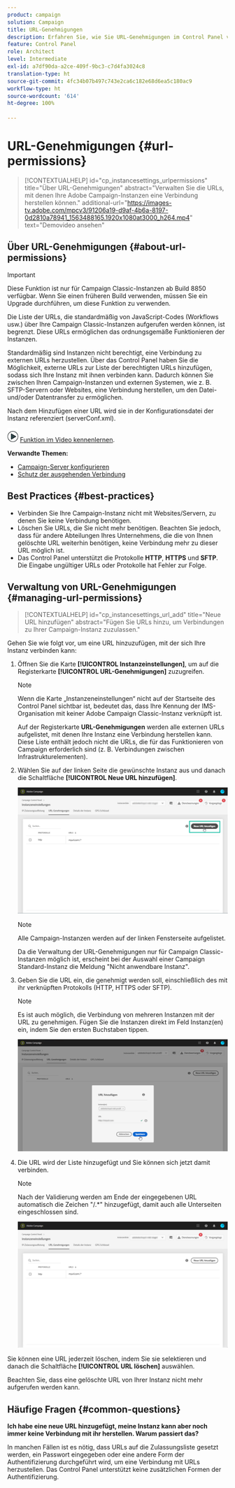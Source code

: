 ```yaml
---
product: campaign
solution: Campaign
title: URL-Genehmigungen
description: Erfahren Sie, wie Sie URL-Genehmigungen im Control Panel verwalten.
feature: Control Panel
role: Architect
level: Intermediate
exl-id: a7df90da-a2ce-409f-9bc3-c7d4fa3024c8
translation-type: ht
source-git-commit: 4fc34b07b497c743e2ca6c182e68d6ea5c180ac9
workflow-type: ht
source-wordcount: '614'
ht-degree: 100%

---
```


# URL-Genehmigungen {#url-permissions}

>[!CONTEXTUALHELP]
>id="cp_instancesettings_urlpermissions"
>title="Über URL-Genehmigungen"
>abstract="Verwalten Sie die URLs, mit denen Ihre Adobe Campaign-Instanzen eine Verbindung herstellen können."
>additional-url="https://images-tv.adobe.com/mpcv3/91206a19-d9af-4b6a-8197-0d2810a78941_1563488165.1920x1080at3000_h264.mp4" text="Demovideo ansehen"

## Über URL-Genehmigungen {#about-url-permissions}

>[!IMPORTANT]
>
>Diese Funktion ist nur für Campaign Classic-Instanzen ab Build 8850 verfügbar. Wenn Sie einen früheren Build verwenden, müssen Sie ein Upgrade durchführen, um diese Funktion zu verwenden.

Die Liste der URLs, die standardmäßig von JavaScript-Codes (Workflows usw.) über Ihre Campaign Classic-Instanzen aufgerufen werden können, ist begrenzt. Diese URLs ermöglichen das ordnungsgemäße Funktionieren der Instanzen.

Standardmäßig sind Instanzen nicht berechtigt, eine Verbindung zu externen URLs herzustellen. Über das Control Panel haben Sie die Möglichkeit, externe URLs zur Liste der berechtigten URLs hinzufügen, sodass sich Ihre Instanz mit ihnen verbinden kann. Dadurch können Sie zwischen Ihren Campaign-Instanzen und externen Systemen, wie z. B. SFTP-Servern oder Websites, eine Verbindung herstellen, um den Datei- und/oder Datentransfer zu ermöglichen.

Nach dem Hinzufügen einer URL wird sie in der Konfigurationsdatei der Instanz referenziert (serverConf.xml).

![](assets/do-not-localize/how-to-video.png) [Funktion im Video kennenlernen](https://experienceleague.adobe.com/docs/campaign-classic-learn/control-panel/instance-settings/adding-url-permissions.html?lang=de#instance-settings).

**Verwandte Themen:**

* [Campaign-Server konfigurieren](https://docs.campaign.adobe.com/doc/AC/en/INS_Additional_configurations_Configuring_Campaign_server.html)
* [Schutz der ausgehenden Verbindung](https://experienceleague.adobe.com/docs/campaign-classic/using/installing-campaign-classic/security-privacy/server-configuration.html?lang=de#outgoing-connection-protection)

## Best Practices {#best-practices}

* Verbinden Sie Ihre Campaign-Instanz nicht mit Websites/Servern, zu denen Sie keine Verbindung benötigen.
* Löschen Sie URLs, die Sie nicht mehr benötigen. Beachten Sie jedoch, dass für andere Abteilungen Ihres Unternehmens, die die von Ihnen gelöschte URL weiterhin benötigen, keine Verbindung mehr zu dieser URL möglich ist.
* Das Control Panel unterstützt die Protokolle **HTTP**, **HTTPS** und **SFTP**. Die Eingabe ungültiger URLs oder Protokolle hat Fehler zur Folge.

## Verwaltung von URL-Genehmigungen {#managing-url-permissions}

>[!CONTEXTUALHELP]
>id="cp_instancesettings_url_add"
>title="Neue URL hinzufügen"
>abstract="Fügen Sie URLs hinzu, um Verbindungen zu Ihrer Campaign-Instanz zuzulassen."

Gehen Sie wie folgt vor, um eine URL hinzuzufügen, mit der sich Ihre Instanz verbinden kann:

1. Öffnen Sie die Karte **[!UICONTROL Instanzeinstellungen]**, um auf die Registerkarte **[!UICONTROL URL-Genehmigungen]** zuzugreifen.

   >[!NOTE]
   >
   >Wenn die Karte „Instanzeneinstellungen“ nicht auf der Startseite des Control Panel sichtbar ist, bedeutet das, dass Ihre Kennung der IMS-Organisation mit keiner Adobe Campaign Classic-Instanz verknüpft ist.
   >
   >Auf der Registerkarte <b><span class="uicontrol">URL-Genehmigungen</span></b> werden alle externen URLs aufgelistet, mit denen Ihre Instanz eine Verbindung herstellen kann. Diese Liste enthält jedoch nicht die URLs, die für das Funktionieren von Campaign erforderlich sind (z. B. Verbindungen zwischen Infrastrukturelementen).

1. Wählen Sie auf der linken Seite die gewünschte Instanz aus und danach die Schaltfläche **[!UICONTROL Neue URL hinzufügen]**.

   ![](assets/add_url1.png)

   >[!NOTE]
   >
   >Alle Campaign-Instanzen werden auf der linken Fensterseite aufgelistet.
   >
   >Da die Verwaltung der URL-Genehmigungen nur für Campaign Classic-Instanzen möglich ist, erscheint bei der Auswahl einer Campaign Standard-Instanz die Meldung &quot;Nicht anwendbare Instanz&quot;.

1. Geben Sie die URL ein, die genehmigt werden soll, einschließlich des mit ihr verknüpften Protokolls (HTTP, HTTPS oder SFTP).

   >[!NOTE]
   >
   >Es ist auch möglich, die Verbindung von mehreren Instanzen mit der URL zu genehmigen. Fügen Sie die Instanzen direkt im Feld Instanz(en) ein, indem Sie den ersten Buchstaben tippen.

   ![](assets/add_url2.png)

1. Die URL wird der Liste hinzugefügt und Sie können sich jetzt damit verbinden.

   >[!NOTE]
   >
   >Nach der Validierung werden am Ende der eingegebenen URL automatisch die Zeichen &quot;/.*&quot; hinzugefügt, damit auch alle Unterseiten eingeschlossen sind.

   ![](assets/add_url_listnew.png)

Sie können eine URL jederzeit löschen, indem Sie sie selektieren und danach die Schaltfläche **[!UICONTROL URL löschen]** auswählen.

Beachten Sie, dass eine gelöschte URL von Ihrer Instanz nicht mehr aufgerufen werden kann.

## Häufige Fragen {#common-questions}

**Ich habe eine neue URL hinzugefügt, meine Instanz kann aber noch immer keine Verbindung mit ihr herstellen. Warum passiert das?**

In manchen Fällen ist es nötig, dass URLs auf die Zulassungsliste gesetzt werden, ein Passwort eingegeben oder eine andere Form der Authentifizierung durchgeführt wird, um eine Verbindung mit URLs herzustellen. Das Control Panel unterstützt keine zusätzlichen Formen der Authentifizierung.
